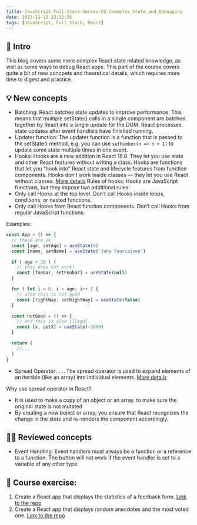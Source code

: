 ```yaml
---
title: JavaScript-Full-Stack-Series-02-Comoplex_State_and_Debugging
date: 2023-11-12 22:32:56
tags: [JavaScript, Full Stack, React]
---
```


## 🔎 Intro

This blog covers some more complex React state related knowledge, as well as some ways to debug React apps. This part of the course covers quite a bit of new concpets and theoretical details, which requires more time to digest and practice. 
<!-- more -->

## 💡 New concepts

- Batching:
 React batches state updates to improve performance. This means that multiple setState() calls in a single component are batched together by React into a single update for the DOM. React processes state updates after event handlers have finished running.
- Updater function: 
The updater function is a function that is passed to the setState() method, e.g. you can use `setNumber(n => n + 1)` to update some state multiple times in one event.
- Hooks:
Hooks are a new addition in React 16.8. They let you use state and other React features without writing a class. Hooks are functions that let you “hook into” React state and lifecycle features from function components. Hooks don’t work inside classes — they let you use React without classes. [More details](https://react.dev/reference/react/hooks)
Rules of hooks: 
Hooks are JavaScript functions, but they impose two additional rules:
- Only call Hooks at the top level. Don’t call Hooks inside loops, conditions, or nested functions.
- Only call Hooks from React function components. Don’t call Hooks from regular JavaScript functions.

Examples:
```jsx
const App = () => {
  // these are ok
  const [age, setAge] = useState(0)
  const [name, setName] = useState('Juha Tauriainen')

  if ( age > 10 ) {
    // this does not work!
    const [foobar, setFoobar] = useState(null)
  }

  for ( let i = 0; i < age; i++ ) {
    // also this is not good
    const [rightWay, setRightWay] = useState(false)
  }

  const notGood = () => {
    // and this is also illegal
    const [x, setX] = useState(-1000)
  }

  return (
    //...
  )
}
```
- Spread Operator: `...`The spread operator is used to expand elements of an iterable (like an array) into individual elements. [More details](https://developer.mozilla.org/en-US/docs/Web/JavaScript/Reference/Operators/Spread_syntax)

Why use spread operator in React?
- It is used to make a copy of an object or an array. to make sure the original state is not mutated.
- By creating a new boject or array, you ensure that React recognizes the change in the state and re-renders the component accordingly.

## 👨‍💻 Reviewed concepts

- Event Handling:
Event handlers must always be a function or a reference to a function. The button will not work if the event handler is set to a variable of any other type.

## 📝 Course exercise:

1. Create a React app that displays the statistics of a feedback form. [Link to the repo](https://github.com/Dogecat0/fullstack_open/tree/main/part1/unicafe)
2. Create a React app that displays random anecdotes and the most voted one. [Link to the repo](https://github.com/Dogecat0/fullstack_open/tree/main/part1/anecdotes)
